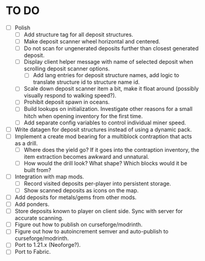 # TO DO
- [ ] Polish
  - [ ] Add structure tag for all deposit structures.
  - [ ] Make deposit scanner wheel horizontal and centered.
  - [ ] Do not scan for ungenerated deposits further than closest generated deposit.
  - [ ] Display client helper message with name of selected deposit when scrolling deposit scanner options.
    - [ ] Add lang entries for deposit structure names, add logic to translate structure id to structure name id.
  - [ ] Scale down deposit scanner item a bit, make it float around (possibly visually respond to walking speed?).
  - [ ] Prohibit deposit spawn in oceans.
  - [ ] Build lookups on initialization. Investigate other reasons for a small hitch when opening inventory for the first time.
  - [ ] Add separate config variables to control individual miner speed.
- [ ] Write datagen for deposit structures instead of using a dynamic pack.
- [ ] Implement a create mod bearing for a multiblock contraption that acts as a drill.
  - [ ] Where does the yield go? If it goes into the contraption inventory, the item extraction becomes awkward and unnatural.
  - [ ] How would the drill look? What shape? Which blocks would it be built from?
- [ ] Integration with map mods.
  - [ ] Record visited deposits per-player into persistent storage.
  - [ ] Show scanned deposits as icons on the map.
- [ ] Add deposits for metals/gems from other mods.
- [ ] Add ponders.
- [ ] Store deposits known to player on client side. Sync with server for accurate scanning.
- [ ] Figure out how to publish on curseforge/modrinth.
- [ ] Figure out how to autoincrement semver and auto-publish to curseforge/modrinth.
- [ ] Port to 1.21.x (Neoforge?).
- [ ] Port to Fabric.
